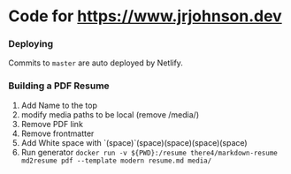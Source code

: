 # Code for https://www.jrjohnson.dev

### Deploying

Commits to `master` are auto deployed by Netlify.

### Building a PDF Resume
1. Add Name to the top
2. modify media paths to be local (remove /media/)
3. Remove PDF link
4. Remove frontmatter
5. Add White space with \`(space)\`(space)(space)(space)(space)
6. Run generator `docker run -v ${PWD}:/resume there4/markdown-resume md2resume pdf --template modern resume.md media/`
